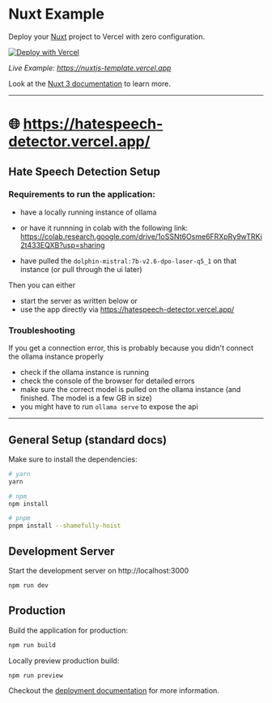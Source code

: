 # Nuxt Example

Deploy your [Nuxt](https://nuxt.com) project to Vercel with zero configuration.

[![Deploy with Vercel](https://vercel.com/button)](https://vercel.com/new/clone?repository-url=https://github.com/vercel/vercel/tree/main/examples/nuxtjs&template=nuxtjs)

_Live Example: https://nuxtjs-template.vercel.app_

Look at the [Nuxt 3 documentation](https://v3.nuxtjs.org) to learn more.

---

# 🌐 https://hatespeech-detector.vercel.app/

## Hate Speech Detection Setup

### Requirements to run the application:

- have a locally running instance of ollama
- or have it runnning in colab with the following link: https://colab.research.google.com/drive/1oSSNt6Osme6FRXpRy9wTRKi2t433EQXB?usp=sharing


- have pulled the ```dolphin-mistral:7b-v2.6-dpo-laser-q5_1``` on that instance (or pull through the ui later)


Then you can either
- start the server as written below or
- use the app directly via https://hatespeech-detector.vercel.app/

### Troubleshooting
If you get a connection error, this is probably because you didn't connect the ollama instance properly
- check if the ollama instance is running
- check the console of the browser for detailed errors
- make sure the correct model is pulled on the ollama instance (and finished. The model is a few GB in size)
- you might have to run ```ollama serve``` to expose the api

---

## General Setup (standard docs)

Make sure to install the dependencies:

```bash
# yarn
yarn

# npm
npm install

# pnpm
pnpm install --shamefully-hoist
```

## Development Server

Start the development server on http://localhost:3000

```bash
npm run dev
```

## Production

Build the application for production:

```bash
npm run build
```

Locally preview production build:

```bash
npm run preview
```

Checkout the [deployment documentation](https://nuxt.com/docs/getting-started/deployment#presets) for more information.
